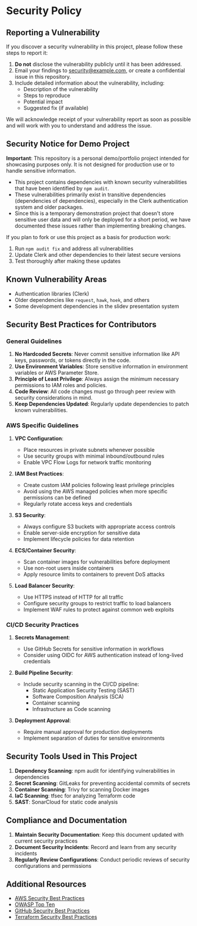 # Security Policy

## Reporting a Vulnerability

If you discover a security vulnerability in this project, please follow these steps to report it:

1. **Do not** disclose the vulnerability publicly until it has been addressed.
2. Email your findings to security@example.com, or create a confidential issue in this repository.
3. Include detailed information about the vulnerability, including:
   - Description of the vulnerability
   - Steps to reproduce
   - Potential impact
   - Suggested fix (if available)

We will acknowledge receipt of your vulnerability report as soon as possible and will work with you to understand and address the issue.

## Security Notice for Demo Project

**Important**: This repository is a personal demo/portfolio project intended for showcasing purposes only. It is not designed for production use or to handle sensitive information.

- This project contains dependencies with known security vulnerabilities that have been identified by `npm audit`.
- These vulnerabilities primarily exist in transitive dependencies (dependencies of dependencies), especially in the Clerk authentication system and older packages.
- Since this is a temporary demonstration project that doesn't store sensitive user data and will only be deployed for a short period, we have documented these issues rather than implementing breaking changes.

If you plan to fork or use this project as a basis for production work:
1. Run `npm audit fix` and address all vulnerabilities
2. Update Clerk and other dependencies to their latest secure versions
3. Test thoroughly after making these updates

## Known Vulnerability Areas

- Authentication libraries (Clerk)
- Older dependencies like `request`, `hawk`, `hoek`, and others
- Some development dependencies in the slidev presentation system

## Security Best Practices for Contributors

### General Guidelines

1. **No Hardcoded Secrets**: Never commit sensitive information like API keys, passwords, or tokens directly in the code.
2. **Use Environment Variables**: Store sensitive information in environment variables or AWS Parameter Store.
3. **Principle of Least Privilege**: Always assign the minimum necessary permissions to IAM roles and policies.
4. **Code Review**: All code changes must go through peer review with security considerations in mind.
5. **Keep Dependencies Updated**: Regularly update dependencies to patch known vulnerabilities.

### AWS Specific Guidelines

1. **VPC Configuration**:
   - Place resources in private subnets whenever possible
   - Use security groups with minimal inbound/outbound rules
   - Enable VPC Flow Logs for network traffic monitoring

2. **IAM Best Practices**:
   - Create custom IAM policies following least privilege principles
   - Avoid using the AWS managed policies when more specific permissions can be defined
   - Regularly rotate access keys and credentials

3. **S3 Security**:
   - Always configure S3 buckets with appropriate access controls
   - Enable server-side encryption for sensitive data
   - Implement lifecycle policies for data retention

4. **ECS/Container Security**:
   - Scan container images for vulnerabilities before deployment
   - Use non-root users inside containers
   - Apply resource limits to containers to prevent DoS attacks

5. **Load Balancer Security**:
   - Use HTTPS instead of HTTP for all traffic
   - Configure security groups to restrict traffic to load balancers
   - Implement WAF rules to protect against common web exploits

### CI/CD Security Practices

1. **Secrets Management**:
   - Use GitHub Secrets for sensitive information in workflows
   - Consider using OIDC for AWS authentication instead of long-lived credentials

2. **Build Pipeline Security**:
   - Include security scanning in the CI/CD pipeline:
     - Static Application Security Testing (SAST)
     - Software Composition Analysis (SCA)
     - Container scanning
     - Infrastructure as Code scanning

3. **Deployment Approval**:
   - Require manual approval for production deployments
   - Implement separation of duties for sensitive environments

## Security Tools Used in This Project

1. **Dependency Scanning**: npm audit for identifying vulnerabilities in dependencies
2. **Secret Scanning**: GitLeaks for preventing accidental commits of secrets
3. **Container Scanning**: Trivy for scanning Docker images
4. **IaC Scanning**: tfsec for analyzing Terraform code
5. **SAST**: SonarCloud for static code analysis

## Compliance and Documentation

1. **Maintain Security Documentation**: Keep this document updated with current security practices
2. **Document Security Incidents**: Record and learn from any security incidents
3. **Regularly Review Configurations**: Conduct periodic reviews of security configurations and permissions

## Additional Resources

- [AWS Security Best Practices](https://aws.amazon.com/architecture/security-identity-compliance/)
- [OWASP Top Ten](https://owasp.org/www-project-top-ten/)
- [GitHub Security Best Practices](https://docs.github.com/en/code-security)
- [Terraform Security Best Practices](https://www.terraform.io/docs/cloud/guides/recommended-policies.html)

